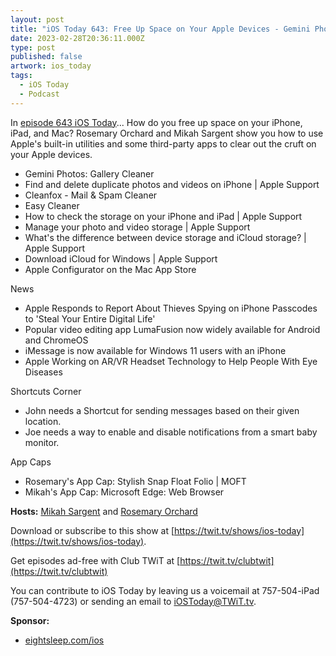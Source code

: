 ```yaml
---
layout: post
title: "iOS Today 643: Free Up Space on Your Apple Devices - Gemini Photos, Cleanfox, Duplicate Detection, iCloud Storage"
date: 2023-02-28T20:36:11.000Z
type: post
published: false
artwork: ios_today
tags:
  - iOS Today
  - Podcast
---
```

In [episode 643 iOS Today](https://twit.tv/shows/ios-today/episodes/643)...
How do you free up space on your iPhone, iPad, and Mac? Rosemary Orchard and Mikah Sargent show you how to use Apple's built-in utilities and some third-party apps to clear out the cruft on your Apple devices.

- Gemini Photos: Gallery Cleaner
- Find and delete duplicate photos and videos on iPhone | Apple Support
- Cleanfox - Mail & Spam Cleaner
- Easy Cleaner
- How to check the storage on your iPhone and iPad | Apple Support
- Manage your photo and video storage | Apple Support
- What's the difference between device storage and iCloud storage? | Apple Support
- Download iCloud for Windows | Apple Support
- Apple Configurator on the Mac App Store

  
News

- Apple Responds to Report About Thieves Spying on iPhone Passcodes to 'Steal Your Entire Digital Life'
- Popular video editing app LumaFusion now widely available for Android and ChromeOS
- iMessage is now available for Windows 11 users with an iPhone
- Apple Working on AR/VR Headset Technology to Help People With Eye Diseases

  
Shortcuts Corner

- John needs a Shortcut for sending messages based on their given location.
- Joe needs a way to enable and disable notifications from a smart baby monitor.

  
App Caps

- Rosemary's App Cap: Stylish Snap Float Folio | MOFT
- Mikah's App Cap: Microsoft Edge: Web Browser

**Hosts:** [Mikah Sargent](https://twit.tv/people/mikah-sargent) and [Rosemary Orchard](https://twit.tv/people/rosemary-orchard)

Download or subscribe to this show at [https://twit.tv/shows/ios-today](https://twit.tv/shows/ios-today).

Get episodes ad-free with Club TWiT at [https://twit.tv/clubtwit](https://twit.tv/clubtwit)

You can contribute to iOS Today by leaving us a voicemail at 757-504-iPad (757-504-4723) or sending an email to [iOSToday@TWiT.tv](mailto:iOSToday@TWiT.tv).

**Sponsor:**

- [eightsleep.com/ios](http://eightsleep.com/ios)

